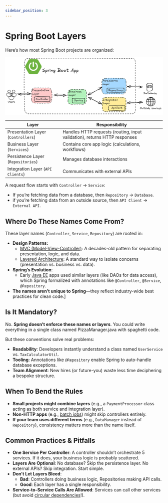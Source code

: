 ```yaml
---
sidebar_position: 3
---
```


# Spring Boot Layers

Here’s how most Spring Boot projects are organized:

![layers.png](img/layers.png)

| Layer                              | Responsibility                                                            |
|------------------------------------|---------------------------------------------------------------------------|
| Presentation Layer (`Controllers`) | Handles HTTP requests (routing, input validation), returns HTTP responses |
| Business Layer (`Services`)        | Contains core app logic (calculations, workflows)                         |
| Persistence Layer (`Repositories`) | Manages database interactions                                             |
| Integration Layer (`API Clients`)  | Communicates with external APIs                                           |

A request flow starts with `Controller` → `Service`:

* If you’re fetching data from a database, then `Repository` → `Database`.
* if you’re fetching data from an outside source, then `API Client` → `External API`. 

## Where Do These Names Come From?

These layer names (`Controller`, `Service`, `Repository`) are rooted in:

* **Design Patterns:**
  * [MVC (Model-View-Controller)](https://www.freecodecamp.org/news/model-view-architecture/): A decades-old pattern for separating presentation, logic, and data.
  * [Layered Architecture](https://www.oreilly.com/library/view/software-architecture-patterns/9781491971437/ch01.html): A standard way to isolate concerns (presentation vs. business vs. data).
* **Spring’s Evolution**:
  * Early [Java EE](https://www.geeksforgeeks.org/java-enterprise-edition/) apps used similar layers (like DAOs for data access), which Spring formalized with annotations like `@Controller`, `@Service`, `@Repository`.
* **The names aren’t unique to Spring**—they reflect industry-wide best practices for clean code.]

## Is It Mandatory?

No. **Spring doesn’t enforce these names or layers**. You could write everything in a single class named PizzaManager.java with spaghetti code.

But these conventions solve real problems:

* **Readability**: Developers instantly understand a class named `UserService` vs. `TaxCalculatorUtil`.
* **Tooling**: Annotations like `@Repository` enable Spring to auto-handle database exceptions.
* **Team Alignment**: New hires (or future-you) waste less time deciphering a bespoke structure.

## When To Bend the Rules

* **Small projects might combine layers** (e.g., a `PaymentProcessor` class acting as both service and integration layer).
* **Non-HTTP apps** (e.g., [batch jobs](https://www.ibm.com/think/topics/batch-jobs)) might skip controllers entirely.
* **If your team uses different terms** (e.g., `DataManager` instead of `Repository`), consistency matters more than the name itself.

## Common Practices & Pitfalls

* **One Service Per Controller**: A controller shouldn’t orchestrate 5 services. If it does, your business logic is probably scattered.
* **Layers Are Optional**: No database? Skip the persistence layer. No external APIs? Skip integration. Start simple.
* **Don’t Let Layers Bleed**:
  * **Bad**: Controllers doing business logic, Repositories making API calls.
  * **Good**: Each layer has a single responsibility.
* **Service-to-Service Calls Are Allowed**: Services can call other services (but avoid [circular dependencies](https://www.baeldung.com/circular-dependencies-in-spring)!).